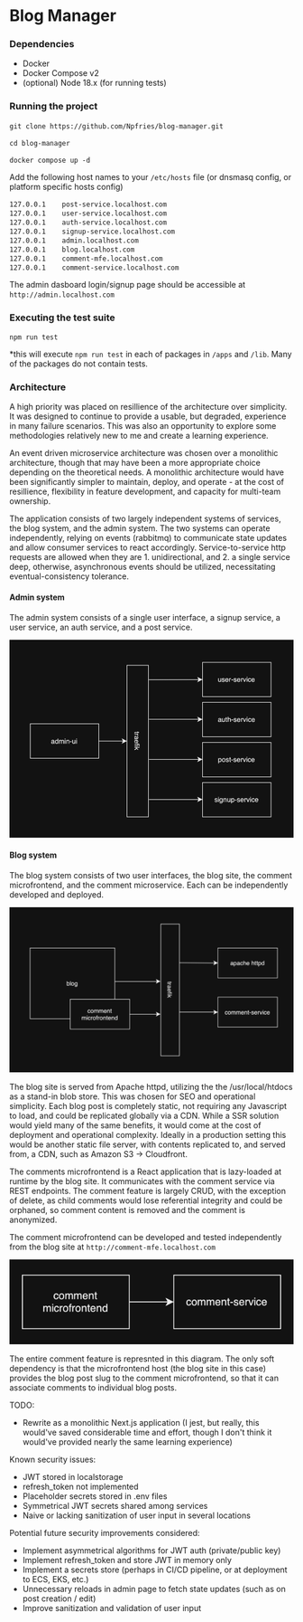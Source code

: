 # Blog Manager

### Dependencies

- Docker
- Docker Compose v2
- (optional) Node 18.x (for running tests)

### Running the project

```
git clone https://github.com/Npfries/blog-manager.git
```

```
cd blog-manager
```

```
docker compose up -d
```

Add the following host names to your `/etc/hosts` file (or dnsmasq config, or platform specific hosts config)

```
127.0.0.1	 post-service.localhost.com
127.0.0.1	 user-service.localhost.com
127.0.0.1    auth-service.localhost.com
127.0.0.1    signup-service.localhost.com
127.0.0.1    admin.localhost.com
127.0.0.1    blog.localhost.com
127.0.0.1    comment-mfe.localhost.com
127.0.0.1    comment-service.localhost.com
```

The admin dasboard login/signup page should be accessible at `http://admin.localhost.com`

### Executing the test suite

```
npm run test
```

\*this will execute `npm run test` in each of packages in `/apps` and `/lib`. Many of the packages do not contain tests.

### Architecture

A high priority was placed on resillience of the architecture over simplicity. It was designed to continue to provide a usable, but degraded, experience in many failure scenarios. This was also an opportunity to explore some methodologies relatively new to me and create a learning experience.

An event driven microservice architecture was chosen over a monolithic architecture, though that may have been a more appropriate choice depending on the theoretical needs. A monolithic architecture would have been significantly simpler to maintain, deploy, and operate - at the cost of resillience, flexibility in feature development, and capacity for multi-team ownership.

The application consists of two largely independent systems of services, the blog system, and the admin system. The two systems can operate independently, relying on events (rabbitmq) to communicate state updates and allow consumer services to react accordingly. Service-to-service http requests are allowed when they are 1. unidirectional, and 2. a single service deep, otherwise, asynchronous events should be utilized, necessitating eventual-consistency tolerance.

#### Admin system

The admin system consists of a single user interface, a signup service, a user service, an auth service, and a post service.

![admin architectural diagram](./docs/admin-arch-diagram.png)

#### Blog system

The blog system consists of two user interfaces, the blog site, the comment microfrontend, and the comment microservice. Each can be independently developed and deployed.

![blog architectural diagram](./docs/blog-arch-diagram.png)

The blog site is served from Apache httpd, utilizing the the /usr/local/htdocs as a stand-in blob store. This was chosen for SEO and operational simplicity. Each blog post is completely static, not requiring any Javascript to load, and could be replicated globally via a CDN. While a SSR solution would yield many of the same benefits, it would come at the cost of deployment and operational complexity. Ideally in a production setting this would be another static file server, with contents replicated to, and served from, a CDN, such as Amazon S3 -> Cloudfront.

The comments microfrontend is a React application that is lazy-loaded at runtime by the blog site. It communicates with the comment service via REST endpoints. The comment feature is largely CRUD, with the exception of delete, as child comments would lose referential integrity and could be orphaned, so comment content is removed and the comment is anonymized.

The comment microfrontend can be developed and tested independently from the blog site at `http://comment-mfe.localhost.com`

![comment feature diagram](./docs/comment-feature-diagram.png)

The entire comment feature is represnted in this diagram. The only soft dependency is that the microfrontend host (the blog site in this case) provides the blog post slug to the comment microfrontend, so that it can associate comments to individual blog posts.

TODO:

- Rewrite as a monolithic Next.js application (I jest, but really, this would've saved considerable time and effort, though I don't think it would've provided nearly the same learning experience)

Known security issues:

- JWT stored in localstorage
- refresh_token not implemented
- Placeholder secrets stored in .env files
- Symmetrical JWT secrets shared among services
- Naive or lacking sanitization of user input in several locations

Potential future security improvements considered:

- Implement asymmetrical algorithms for JWT auth (private/public key)
- Implement refresh_token and store JWT in memory only
- Implement a secrets store (perhaps in CI/CD pipeline, or at deployment to ECS, EKS, etc.)
- Unnecessary reloads in admin page to fetch state updates (such as on post creation / edit)
- Improve sanitization and validation of user input
